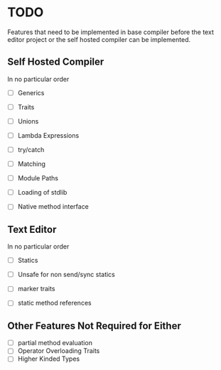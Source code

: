 # TODO
Features that need to be implemented in base compiler before the text editor project
or the self hosted compiler can be implemented.

## Self Hosted Compiler
In no particular order
* [ ] Generics
* [ ] Traits
* [ ] Unions
* [ ] Lambda Expressions
* [ ] try/catch
* [ ] Matching
* [ ] Module Paths
* [ ] Loading of stdlib
* [ ] Native method interface


## Text Editor
In no particular order
* [ ] Statics
* [ ] Unsafe for non send/sync statics
* [ ] marker traits
* [ ] static method references


## Other Features Not Required for Either
* [ ] partial method evaluation
* [ ] Operator Overloading Traits
* [ ] Higher Kinded Types